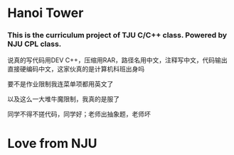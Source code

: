 # Hanoi Tower

### This is the curriculum project of TJU C/C++ class. Powered by NJU CPL class.


说真的写代码用DEV C++，压缩用RAR，路径名用中文，注释写中文，代码输出直接硬编码中文，这家伙真的是计算机科班出身吗

要不是作业限制我连菜单项都用英文了

以及这么一大堆牛魔限制，我真的是服了

同学不得不搓代码，同学好；老师出抽象题，老师坏


# Love from NJU
